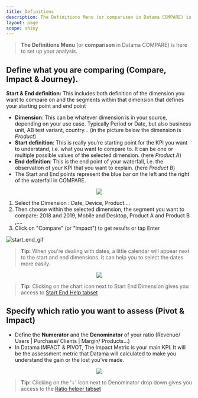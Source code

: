 ```yaml
---
title: Definitions
description: The Definitions Menu (or comparison in Datama COMPARE) is here to set up your analysis.
layout: page
scope: shiny
---
```


> **The Definitions Menu** (or **comparison** in Datama COMPARE) is here to set up your analysis.

## Define what you are comparing (Compare, Impact & Journey).

**Start & End definition:** This includes both definition of the dimension you want to compare on and the segments within that dimension that defines your starting point and end point

* **Dimension**: This can be whatever dimension is in your source, depending on your use case. Typically Period or Date, but also business unit, AB test variant, country… (in the picture below the dimension is *Product*)
* **Start definition**: This is really you’re starting point for the KPI you want to understand, i.e. what you want to compare to. It can be one or multiple possible values of the selected dimension. (here *Product A*)
* **End definition**: This is the end point of your waterfall, i.e. the observation of your KPI that you want to explain. (here *Product B*)
* The Start and End points represent the blue bar on the left and the right of the waterfall in COMPARE.


<center> <img src="{{site.url}}/{{site.baseurl}}/core_app/menu/images/start_end.png"/></center>

1. Select the Dimension : Date, Device, Product….
2. Then choose within the selected dimension, the segment you want to compare: 2018 and 2019, Mobile and Desktop, Product A and Product B ,….
3. Click on "Compare" (or "Impact") to get results or tap Enter

![start_end_gif]({{site.url}}/{{site.baseurl}}/core_app/menu/images/StartEnd-Compare_GIF2.gif)

> **Tip:** When you're dealing with dates, a little calendar will appear next to the start and end dimensions. It can help you to select the dates more easily.

<center><img src="{{site.url}}/{{site.baseurl}}/core_app/menu/images/calendar_dates.gif"/></center>

> **Tip:** Clicking on the chart icon next to Start End Dimension gives you access to [Start End Help tabset]({{site.url}}/{{site.baseurl}}/core_app/menu/start_end_help)


## Specify which ratio you want to assess (Pivot & Impact)

*  Define the **Numerator** and the **Denominator** of your ratio (Revenue/ Users | Purchase/ Clients | Margin/ Products...)
* In Datama IMPACT & PIVOT, The Impact Metric is your main KPI. It will be the assessment metric that Datama will calculated to make you understand the gain or the lost you’ve made.

<center> <img src="{{site.url}}/{{site.baseurl}}/core_app/menu/images/MenuDefinitions2.jpg"/></center>

> **Tip:** Clicking on the '÷' icon next to Denominator drop down gives you access to the [Ratio helper tabset]({{site.url}}/{{site.baseurl}}/core_app/menu/ratio_helper)
